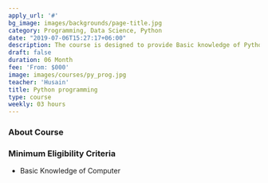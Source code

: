```yaml
---
apply_url: '#'
bg_image: images/backgrounds/page-title.jpg
category: Programming, Data Science, Python
date: "2019-07-06T15:27:17+06:00"
description: The course is designed to provide Basic knowledge of Python. Python programming is intended for software engineers, system analysts, program managers and user support personnel who wish to learn the Python programming language.
draft: false
duration: 06 Month
fee: 'From: $000'
image: images/courses/py_prog.jpg
teacher: 'Husain'
title: Python programming
type: course
weekly: 03 hours
---
```



### About Course



### Minimum Eligibility Criteria

* Basic Knowledge of Computer